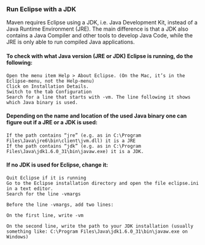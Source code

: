 
### Run Eclipse with a JDK

Maven requires Eclipse using a JDK, i.e. Java Development Kit, instead of a Java Runtime Environment (JRE). The main difference is that a JDK also contains a Java Compiler and other tools to develop Java Code, while the JRE is only able to run compiled Java applications.

#### To check with what Java version (JRE or JDK) Eclipse is running, do the following:

    Open the menu item Help > About Eclipse. (On the Mac, it’s in the Eclipse-menu, not the Help-menu)
    Click on Installation Details.
    Switch to the tab Configuration
    Search for a line that starts with -vm. The line following it shows which Java binary is used.

#### Depending on the name and location of the used Java binary one can figure out if a JRE or a JDK is used:

    If the path contains “jre” (e.g. as in C:\Program Files\Java\jre6\bin\client\jvm.dll) it is a JRE
    If the path contains “jdk” (e.g. as in C:\Program Files\Java\jdk1.6.0_31\bin\javaw.exe) it is a JDK.

#### If no JDK is used for Eclipse, change it:

    Quit Eclipse if it is running
    Go to the Eclipse installation directory and open the file eclipse.ini in a text editor.
    Search for the line -vmargs

    Before the line -vmargs, add two lines:

    On the first line, write -vm

    On the second line, write the path to your JDK installation (usually something like: C:\Program Files\Java\jdk1.6.0_31\bin\javaw.exe on Windows)

